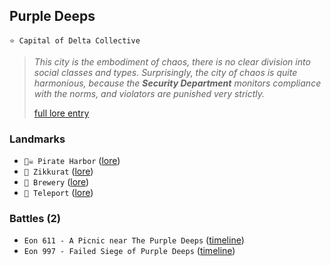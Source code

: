 ## Purple Deeps
`⭐ Capital of Delta Collective`
 
> *This city is the embodiment of chaos, there is no clear division into social classes and types. Surprisingly, the city of chaos is quite harmonious, because the **Security Department** monitors compliance with the norms, and violators are punished very strictly.*  
>  
> [full lore entry](<https://zeithalt.github.io//r/purple_deeps.html>)

### Landmarks
- `🏴‍☠️ Pirate Harbor` ([lore](<https://zeithalt.github.io//r/pirate_harbor.html>))
- `🗼 Zikkurat` ([lore](<https://zeithalt.github.io//r/zikkurat.html>))
- `🍺 Brewery` ([lore](<https://zeithalt.github.io//r/brewery.html>))
- `🍥 Teleport` ([lore](<https://zeithalt.github.io//r/teleport.html>))
### Battles (2)
- `Eon 611 - A Picnic near The Purple Deeps` ([timeline](<https://zeithalt.github.io//t/#eon0611>))
- `Eon 997 - Failed Siege of Purple Deeps` ([timeline](<https://zeithalt.github.io//t/#eon0997>))
